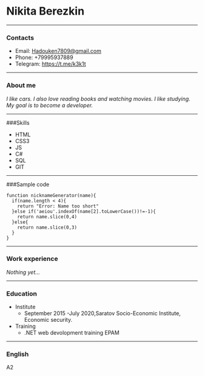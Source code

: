 # Nikita Berezkin
___
### Contacts
* Email: Hadouken7809@gmail.com
* Phone: +79995937889
* Telegram: https://t.me/k3k1t
___
### About me
_I like cars. I also love reading books and watching movies. I like studying. My goal is to become a developer._

___
###Skills
 * HTML
 * CSS3
 * JS
 * C#
 * SQL
 * GIT
___
###Sample code

```
function nicknameGenerator(name){
  if(name.length < 4){
    return "Error: Name too short"
  }else if('aeiou'.indexOf(name[2].toLowerCase())!=-1){
    return name.slice(0,4)
  }else{
    return name.slice(0,3)
  }
}
```
___
### Work experience
 _Nothing yet…_
___

### Education
* Institute
    * September 2015 -July 2020,Saratov Socio-Economic     Institute, Economic security.
* Training
    * .NET web devolopment training EPAM

___
### English
A2
